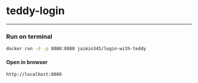 # teddy-login
---

### Run on terminal
``` bash
docker run -d -p 8080:8080 jaimin345/login-with-teddy
```

#### Open in browser 
```
http://localhost:8080
```
